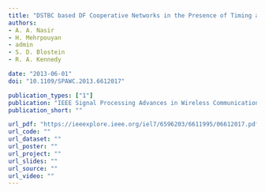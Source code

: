 ```yaml
---
title: "DSTBC based DF Cooperative Networks in the Presence of Timing and Frequency Offsets"
authors:
- A. A. Nasir
- H. Mehrpouyan
- admin
- S. D. Blostein
- R. A. Kennedy

date: "2013-06-01"
doi: "10.1109/SPAWC.2013.6612017"

publication_types: ["1"]
publication: "IEEE Signal Processing Advances in Wireless Communications (SPAWC), Darmstadt, Germany"
publication_short: ""

url_pdf: "https://ieeexplore.ieee.org/iel7/6596203/6611995/06612017.pdf"
url_code: ""
url_dataset: ""
url_poster: ""
url_project: ""
url_slides: ""
url_source: ""
url_video: ""
---
```

